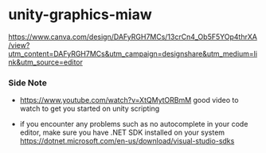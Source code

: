 # unity-graphics-miaw

https://www.canva.com/design/DAFyRGH7MCs/13crCn4_Ob5F5YOp4thrXA/view?utm_content=DAFyRGH7MCs&utm_campaign=designshare&utm_medium=link&utm_source=editor

### Side Note
- https://www.youtube.com/watch?v=XtQMytORBmM
good video to watch to get you started on unity scripting

- if you encounter any problems such as no autocomplete in your code editor, make sure you have .NET SDK installed on your system
https://dotnet.microsoft.com/en-us/download/visual-studio-sdks
